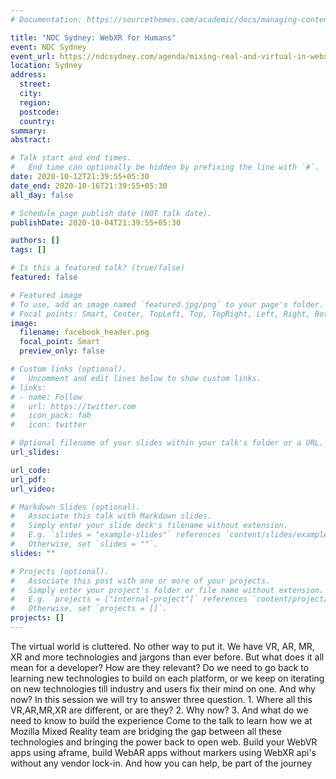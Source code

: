 ```yaml
---
# Documentation: https://sourcethemes.com/academic/docs/managing-content/

title: "NDC Sydney: WebXR for Humans"
event: NDC Sydney
event_url: https://ndcsydney.com/agenda/mixing-real-and-virtual-in-webxr-virtual-and-mixed-reality-for-everyone-0q49/0t1yjkxmraq
location: Sydney
address:
  street:
  city:
  region:
  postcode:
  country:
summary:
abstract:

# Talk start and end times.
#   End time can optionally be hidden by prefixing the line with `#`.
date: 2020-10-12T21:39:55+05:30
date_end: 2020-10-16T21:39:55+05:30
all_day: false

# Schedule page publish date (NOT talk date).
publishDate: 2020-10-04T21:39:55+05:30

authors: []
tags: []

# Is this a featured talk? (true/false)
featured: false

# Featured image
# To use, add an image named `featured.jpg/png` to your page's folder. 
# Focal points: Smart, Center, TopLeft, Top, TopRight, Left, Right, BottomLeft, Bottom, BottomRight.
image:
  filename: facebook_header.png
  focal_point: Smart
  preview_only: false

# Custom links (optional).
#   Uncomment and edit lines below to show custom links.
# links:
# - name: Follow
#   url: https://twitter.com
#   icon_pack: fab
#   icon: twitter

# Optional filename of your slides within your talk's folder or a URL.
url_slides:

url_code:
url_pdf:
url_video:

# Markdown Slides (optional).
#   Associate this talk with Markdown slides.
#   Simply enter your slide deck's filename without extension.
#   E.g. `slides = "example-slides"` references `content/slides/example-slides.md`.
#   Otherwise, set `slides = ""`.
slides: ""

# Projects (optional).
#   Associate this post with one or more of your projects.
#   Simply enter your project's folder or file name without extension.
#   E.g. `projects = ["internal-project"]` references `content/project/deep-learning/index.md`.
#   Otherwise, set `projects = []`.
projects: []
---
```

The virtual world is cluttered. No other way to put it. We have VR, AR, MR, XR and more technologies and jargons than ever before. But what does it all mean for a developer? How are they relevant? Do we need to go back to learning new technologies to build on each platform, or we keep on iterating on new technologies till industry and users fix their mind on one. And why now? In this session we will try to answer three question. 1. Where all this VR,AR,MR,XR are different, or are they? 2. Why now? 3. And what do we need to know to build the experience Come to the talk to learn how we at Mozilla Mixed Reality team are bridging the gap between all these technologies and bringing the power back to open web. Build your WebVR apps using aframe, build WebAR apps without markers using WebXR api's without any vendor lock-in. And how you can help, be part of the journey